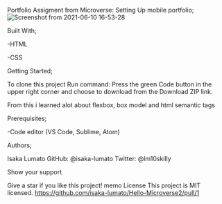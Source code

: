 Portfolio
Assigment from Microverse: Setting Up mobile portfolio;
![Screenshot from 2021-06-10 16-53-28](https://user-images.githubusercontent.com/75973193/121537315-7cf85580-ca0c-11eb-9376-9170d4899f4d.png)


Built With;

-HTML

-CSS

Getting Started;

To clone this project Run command: Press the green Code button in the upper right corner and choose to download from the Download ZIP link.

From this i learned alot about flexbox, box model and html semantic tags

Prerequisites;

-Code editor (VS Code, Sublime, Atom)

Authors;

Isaka Lumato
GitHub: @isaka-lumato
Twitter: @lm10skilly

Show your support

Give a star if you like this project!
memo License
This project is MIT licensed.
https://github.com/isaka-lumato/Hello-Microverse2/pull/1
